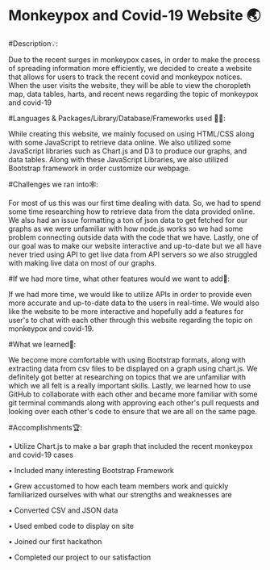 # Monkeypox and Covid-19 Website 🌏

#Description💡:

Due to the recent surges in monkeypox cases, in order to make the process of spreading information more efficiently, we decided to create a website that allows for users to track the recent covid and monkeypox notices. When the user visits the website, they will be able to view the choropleth map, data tables, harts, and recent news regarding the topic of monkeypox and covid-19

#Languages & Packages/Library/Database/Frameworks used 👷‍♂️:

While creating this website, we mainly focused on using HTML/CSS along with some JavaScript to retrieve data online. We also utilized some JavaScript libraries such as Chart.js and D3 to produce our graphs, and data tables. Along with these JavaScript Libraries, we also utilized Bootstrap framework in order customize our webpage. 

#Challenges we ran into🕸:

For most of us this was our first time dealing with data. So, we had to spend some time researching how to retrieve data from the data provided online. We also had an issue formatting a ton of json data to get fetched for our graphs as we were unfamiliar with how node.js works so we had some problem connecting outside data with the code that we have. Lastly, one of our goal was to make our website interactive and up-to-date but we all have never tried using API to get live data from API servers so we also struggled with making live data on most of our graphs.

#If we had more time, what other features would we want to add🔮:

If we had more time, we would like to utilize APIs in order to provide even more accurate and up-to-date data to the users in real-time. We would also like the website to be more interactive and hopefully add a features for user's to chat with each other through this website regarding the topic on monkeypox and covid-19.

#What we learned🧠:

We become more comfortable with using Bootstrap formats, along with extracting data from csv files to be displayed on a graph using chart.js. We definitely got better at researching on topics that we are unfamiliar with which we all felt is a really important skills. Lastly, we learned how to use GitHub to collaborate with each other and became more familiar with some git terminal commands along with approving each other's pull requests and looking over each other's code to ensure that we are all on the same page. 

#Accomplishments🏆:

• Utilize Chart.js to make a bar graph that included the recent monkeypox and covid-19 cases

• Included many interesting Bootstrap Framework

• Grew accustomed to how each team members work and quickly familiarized ourselves with what our strengths and weaknesses are 

• Converted CSV and JSON data

• Used embed code to display on site

• Joined our first hackathon

• Completed our project to our satisfaction





